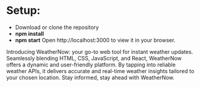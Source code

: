 # Setup:
- Download or clone the repository
- **npm install**
- **npm start**
  Open http://localhost:3000 to view it in your browser.

Introducing WeatherNow: your go-to web tool for instant weather updates. Seamlessly blending HTML, CSS, JavaScript, and React, WeatherNow offers a dynamic and user-friendly platform. By tapping into reliable weather APIs, it delivers accurate and real-time weather insights tailored to your chosen location. Stay informed, stay ahead with WeatherNow.

